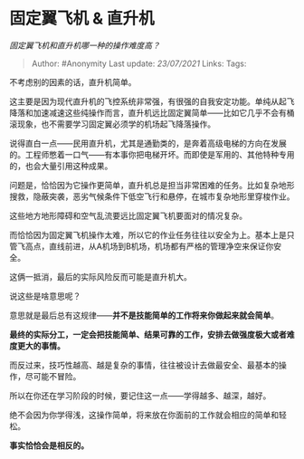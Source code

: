 # 固定翼飞机 & 直升机
*固定翼飞机和直升机哪一种的操作难度高？*

> Author: #Anonymity
> Last update: *23/07/2021*
> Links:
> Tags:

不考虑别的因素的话，直升机简单。

这主要是因为现代直升机的飞控系统非常强，有很强的自我安定功能。单纯从起飞降落和加速减速这些纯操作而言，直升机远比固定翼简单——比如它几乎不会有桶滚现象，也不需要学习固定翼必须学的机场起飞降落操作。

说得直白一点——民用直升机，尤其是通勤类的，是奔着高级电梯的方向在发展的。工程师憋着一口气——有本事你把电梯开坏。而即使是军用的、其他特种专用的，也会大量引用这种成果。

问题是，恰恰因为它操作更简单，直升机总是担当非常困难的任务。比如复杂地形搜救，隐蔽突袭，恶劣气候条件下低空飞行和悬停，在城市复杂地形里穿梭作业。

这些地方地形障碍和空气乱流要远比固定翼飞机要面对的情况复杂。

而恰恰因为固定翼飞机操作太难，所以它的作业任务往往以安全为上。基本上是只管飞高点，直线前进，从A机场到B机场，机场都有严格的管理净空来保证你安全。

这俩一抵消，最后的实际风险反而可能是直升机大。

说这些是啥意思呢？

意思就是最后总有这规律——**并不是技能简单的工作将来你做起来就会简单**。

**最终的实际分工，一定会把技能简单、结果可靠的工作，安排去做强度极大或者难度更大的事情。**

而反过来，技巧性越高、越是复杂的事情，往往被设计去做最安全、最基本的操作，尽可能不冒险。

所以在你还在学习阶段的时候，要记住这一点——学得越多、越深，越好。

绝不会因为你学得浅，这操作简单，将来放在你面前的工作就会相应的简单和轻松。

**事实恰恰会是相反的。**
